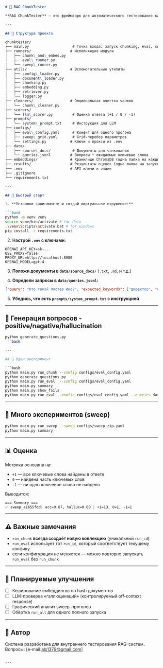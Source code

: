 
```markdown
# 🧪 RAG ChunkTester

**RAG ChunkTester** — это фреймворк для автоматического тестирования качества Retrieval-Augmented Generation систем. Он позволяет быстро оценивать влияние разных стратегий чанкования, настройки эмбеддинга, параметров ретривера и промпта.

---

## 📁 Структура проекта

chunktester/
├── main.py                    # Точка входа: запуск chunking, eval, sweep, summary
├── runners/                  # Исполняющие модули
│   ├── chunk\_and\_embed.py
│   ├── eval\_runner.py
│   └── sweep\_runner.py
├── utils/                    # Вспомогательные утилиты
│   ├── config\_loader.py
│   ├── document\_loader.py
│   ├── chunking.py
│   ├── embedding.py
│   ├── retriever.py
│   └── logger.py
├── cleaners/                 # Опциональная очистка чанков
│   └── chunk\_cleaner.py
├── scorers/
│   └── llm\_scorer.py         # Оценка ответа (+1 / 0 / -1)
├── prompts/
│   └── system\_prompt.txt     # Инструкция для LLM
├── configs/
│   ├── eval\_config.yaml      # Конфиг для одного прогона
│   ├── sweep\_grid.yaml       # Grid-перебор параметров
│   └── settings.py           # Ключи и прокси из .env
├── data/
│   ├── source\_docs/          # Документы для чанкования
│   └── queries.jsonl         # Вопросы + ожидаемые ключевые слова
├── embeddings/               # Хранилище ChromaDB (одна папка на каждый запуск)
├── results/                  # Результаты оценок (одна папка на запуск)
├── .env                      # API ключи и опции
├── .gitignore
└── requirements.txt

---

## 🚀 Быстрый старт

1. **Установи зависимости и создай виртуальное окружение:**

```bash
python -m venv venv
source venv/bin/activate # for Unix
.\venv\Scripts\activate.bat # for windows
pip install -r requirements.txt
````

2. **Настрой `.env` с ключами:**

```env
OPENAI_API_KEY=sk-...
USE_PROXY=false
PROXY_URL=http://localhost:8080
OPENAI_MODEL=gpt-4
```

3. **Положи документы в `data/source_docs/`** (`.txt`, `.md`, и т.д.)

4. **Определи запросы в `data/queries.jsonl`:**

```json
{"query": "Кто такой Мистер Икс?", "expected_keywords": ["директор", "аналитики"]}
```

5. **Убедись, что есть `prompts/system_prompt.txt` с инструкцией**

---

## 🧪 Генерация вопросов - positive/nagative/hallucination

```bash
python generate_questions.py
```bash

---

## 🧪 Один эксперимент

```bash
python main.py run_chunk --config configs/eval_config.yaml
python generate_questions.py
python main.py run_eval  --config configs/eval_config.yaml
python main.py summary
python main.py show_fails
python main.py run_eval --config configs/eval_config.yaml --queries data/failed_queries.jsonl
```

---

## 🔁 Много экспериментов (sweep)

```bash
python main.py run_sweep --sweep configs/sweep_zip.yaml
python main.py summary
```

---

## 📊 Оценка

Метрика основана на:

* `+1` — все ключевые слова найдены в ответе
* `0` — найдена часть ключевых слов
* `-1` — ни одно ключевое слово не найдено

Выводится:

```text
=== Summary ===
✅ sweep_a1655fdd: acc=0.87, halluc=0.00 | +1=13, 0=1, -1=1
```

---

## ⚠️ Важные замечания

* `run_chunk` **всегда создаёт новую коллекцию** (уникальный `run_id`)
* `run_eval` использует тот `run_id`, который соответствует текущему конфику
* если конфигурация не меняется — можно повторно запускать `run_eval` без `run_chunk`

---

## 📌 Планируемые улучшения

* [ ] Кеширование эмбеддингов по hash документов
* [ ] LLM-проверка «галлюцинаций» (контролируемый off-context response)
* [ ] Графический анализ sweep-прогонов
* [ ] Обёртка `run_all` для одного полного запуска

---

## 🤝 Автор

Система разработана для внутреннего тестирования RAG-систем.
Вопросы: [e-mail:alx1379@gmail.com]

```

---
```
